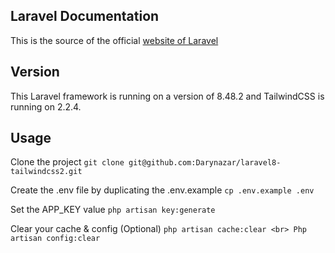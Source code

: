 ## Laravel Documentation
This is the source of the official [website of Laravel](https://laravel.com/)

## Version
This Laravel framework is running on a version of 8.48.2 and TailwindCSS is running on 2.2.4.

## Usage

Clone the project
```git clone git@github.com:Darynazar/laravel8-tailwindcss2.git```

Create the .env file by duplicating the .env.example
```cp .env.example .env```

Set the APP_KEY value
```php artisan key:generate```

Clear your cache & config (Optional)
```php artisan cache:clear <br> Php artisan config:clear```
